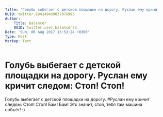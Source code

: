 ```yaml
---
Title: 'Голубь выбегает с детской площадки на дорогу. Руслан ему кричит следом: Стоп! Стоп!'
UUID: twitter.894149400037076993
Author:
    Title: Balancer
    UUID: twitter.user.balancer73
Date: 'Sun, 06 Aug 2017 13:53:24 +0300'
Type: Post
Markup: Text
---
```


# Голубь выбегает с детской площадки на дорогу. Руслан ему кричит следом: Стоп! Стоп!

Голубь выбегает с детской площадки на дорогу. #Руслан ему
кричит следом: Стоп! Стоп! Бам! Бам! Это значит, стой, тебя
там машина собъёт! :)